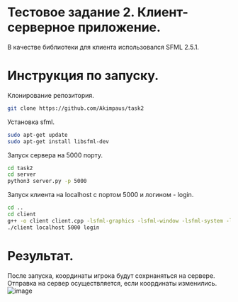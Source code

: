# Тестовое задание 2. Клиент-серверное приложение.
В качестве библиотеки для клиента использовался SFML 2.5.1.

# Инструкция по запуску.
Клонирование репозитория.
```sh
git clone https://github.com/Akimpaus/task2
```
Установка sfml.
```sh
sudo apt-get update
sudo apt-get install libsfml-dev
```
Запуск сервера на 5000 порту.
```sh
cd task2
cd server
python3 server.py -p 5000
```
Запуск клиента на localhost с портом 5000 и логином - login.
```sh
cd ..
cd client
g++ -o client client.cpp -lsfml-graphics -lsfml-window -lsfml-system -lsfml-network
./client localhost 5000 login
```
# Результат.
После запуска, координаты игрока будут сохрнаняться на сервере. Отправка на сервер осуществляется, если координаты изменились.
![image](https://user-images.githubusercontent.com/69481867/219181028-3f6973c0-d4ff-410e-bba8-941942b5c9be.png)
